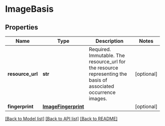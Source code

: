 # ImageBasis

## Properties
Name | Type | Description | Notes
------------ | ------------- | ------------- | -------------
**resource_url** | **str** | Required. Immutable. The resource_url for the resource representing the basis of associated occurrence images. | [optional] 
**fingerprint** | [**ImageFingerprint**](ImageFingerprint.md) |  | [optional] 

[[Back to Model list]](../README.md#documentation-for-models) [[Back to API list]](../README.md#documentation-for-api-endpoints) [[Back to README]](../README.md)

